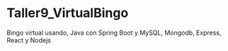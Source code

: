 # Taller9_VirtualBingo
Bingo virtual usando, Java con Spring Boot y MySQL, Mongodb, Express, React y Nodejs
